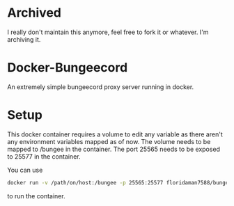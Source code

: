 # Archived 
I really don't maintain this anymore, feel free to fork it or whatever. I'm archiving it.

# Docker-Bungeecord
An extremely simple bungeecord proxy server running in docker. 

# Setup
This docker container requires a volume to edit any variable as there aren't any environment variables mapped as of now. 
The volume needs to be mapped to /bungee in the container. The port 25565 needs to be exposed to 25577 in the container.

You can use 
```bash
docker run -v /path/on/host:/bungee -p 25565:25577 floridaman7588/bungeecord 
``` 
to run the container.

